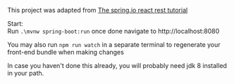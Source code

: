 This project was adapted from [The spring.io react rest tutorial](https://github.com/spring-guides/tut-react-and-spring-data-rest/tree/master/basic)

Start:  
Run `.\mvnw spring-boot:run` once done navigate to http://localhost:8080

You may also run `npm run watch` in a separate terminal to regenerate your front-end bundle when making changes

In case you haven't done this already, you will probably need jdk 8 installed in your path.
